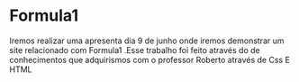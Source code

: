 # Formula1
Iremos realizar uma apresenta dia 9 de junho onde iremos demonstrar um site relacionado com Formula1  .Esse trabalho foi feito através do de conhecimentos que adquirismos com o professor Roberto através de Css E HTML
